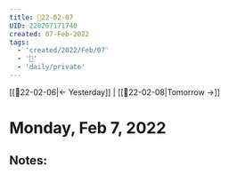 ```yaml
---
title: 📝22-02-07
UID: 220207171740
created: 07-Feb-2022
tags:
  - 'created/2022/Feb/07'
  - '📅'
  - 'daily/private'
---
```

[[📝22-02-06|<- Yesterday]] | [[📝22-02-08|Tomorrow ->]]
# Monday, Feb 7, 2022

## Notes:


